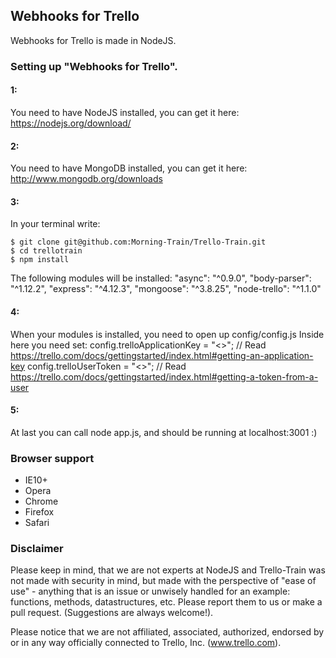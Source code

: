 ## Webhooks for Trello
Webhooks for Trello is made in NodeJS.

### Setting up "Webhooks for Trello".
#### 1:
You need to have NodeJS installed, you can get it here:
https://nodejs.org/download/

#### 2:
You need to have MongoDB installed, you can get it here:
http://www.mongodb.org/downloads

#### 3:
In your terminal write:


    $ git clone git@github.com:Morning-Train/Trello-Train.git
    $ cd trellotrain
    $ npm install


The following modules will be installed:
    "async": "^0.9.0",
    "body-parser": "^1.12.2",
    "express": "^4.12.3",
    "mongoose": "^3.8.25",
    "node-trello": "^1.1.0"

#### 4:
When your modules is installed, you need to open up config/config.js
Inside here you need set:
config.trelloApplicationKey = "<<Insert your application key>>"; // Read https://trello.com/docs/gettingstarted/index.html#getting-an-application-key
config.trelloUserToken = "<<Insert your user token>>"; // Read https://trello.com/docs/gettingstarted/index.html#getting-a-token-from-a-user

#### 5:
At last you can call node app.js, and should be running at localhost:3001 :)

### Browser support
- IE10+
- Opera
- Chrome
- Firefox
- Safari

### Disclaimer
Please keep in mind, that we are not experts at NodeJS and Trello-Train
was not made with security in mind, but made with the perspective of
"ease of use" - anything that is an issue or unwisely handled for an
example: functions, methods, datastructures, etc. Please report them
to us or make a pull request. (Suggestions are always welcome!).

Please notice that we are not affiliated, associated, authorized, endorsed by or in any way officially connected to Trello, Inc. (www.trello.com).
